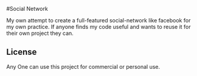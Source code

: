 #Social Network

My own attempt to create a full-featured social-network like facebook for my own practice. If anyone finds my code useful and wants to reuse it for their own project they can.

## License

Any One can use this project for commercial or personal use.
